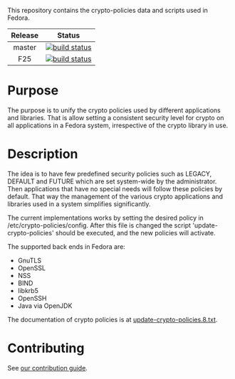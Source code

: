 This repository contains the crypto-policies data and scripts used in
Fedora.

|Release|Status|
|:-----:|:----:|
|master|[![build status](https://gitlab.com/nmav/fedora-crypto-policies/badges/master/build.svg)](https://gitlab.com/nmav/fedora-crypto-policies/commits/master)|
|F25|[![build status](https://gitlab.com/nmav/fedora-crypto-policies/badges/fedora25/build.svg)](https://gitlab.com/nmav/fedora-crypto-policies/commits/fedora25)|

# Purpose

The purpose is to unify the crypto policies used by different applications
and libraries. That is allow setting a consistent security level for crypto
on all applications in a Fedora system, irrespective of the crypto library
in use.

# Description

The idea is to have few predefined security policies such as LEGACY, DEFAULT
and FUTURE which are set system-wide by the administrator. Then applications
that have no special needs will follow these policies by default. That
way the management of the various crypto applications and libraries used in a
system simplifies significantly.

The current implementations works by setting the desired policy in
/etc/crypto-policies/config. After this file is changed the script
'update-crypto-policies' should be executed, and the new policies
will activate.

The supported back ends in Fedora are:
 * GnuTLS
 * OpenSSL
 * NSS
 * BIND
 * libkrb5
 * OpenSSH
 * Java via OpenJDK

The documentation of crypto policies is at [update-crypto-policies.8.txt](update-crypto-policies.8.txt).

# Contributing

See [our contribution guide](CONTRIBUTION.md).
